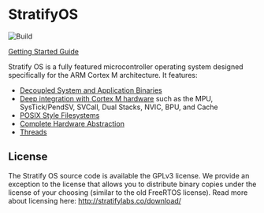 # StratifyOS

![Build](https://github.com/StratifyLabs/StratifyOS/workflows/Build/badge.svg)

[Getting Started Guide](guides/Getting-Started.md)

Stratify OS is a fully featured microcontroller operating system designed specifically for the ARM Cortex M architecture. It features:

- [Decoupled System and Application Binaries](guides/Stratify-OS.md)
- [Deep integration with Cortex M hardware](guides/ARM-Cortex-M.md) such as the MPU, SysTick/PendSV, SVCall, Dual Stacks, NVIC, BPU, and Cache
- [POSIX Style Filesystems](guides/Filesystems.md)
- [Complete Hardware Abstraction](guides/Device-Drivers.md)
- [Threads](guides/Threads.md)

## License

The Stratify OS source code is available the GPLv3 license.  We provide an exception to the license that allows you to distribute binary copies under the license of your choosing (similar to the old FreeRTOS license).  Read more about licensing here: http://stratifylabs.co/download/


